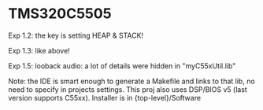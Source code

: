 # TMS320C5505

Exp 1.2: the key is setting HEAP & STACK!

Exp 1.3: like above!

Exp 1.5: looback audio: a lot of details were hidden in "myC55xUtil.lib"

Note: the IDE is smart enough to generate a Makefile and links to that lib, no need to specify in projects settings.
This proj also uses DSP/BIOS v5 (last version supports C55xx). Installer is in \{top-level}/Software
